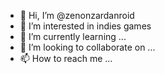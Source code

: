 - 👋 Hi, I’m @zenonzardanroid
- 👀 I’m interested in indies games
- 🌱 I’m currently learning ...
- 💞️ I’m looking to collaborate on ...
- 📫 How to reach me ...

<!---
zenonzardanroid/zenonzardanroid is a ✨ special ✨ repository because its `README.md` (this file) appears on your GitHub profile.
You can click the Preview link to take a look at your changes.
--->
